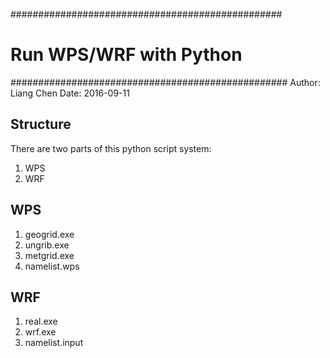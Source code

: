 #################################################
# Run WPS/WRF with Python
##################################################
Author: Liang Chen
Date: 2016-09-11

## Structure
There are two parts of this python script system:
1. WPS
2. WRF

## WPS
1. geogrid.exe
2. ungrib.exe
3. metgrid.exe
4. namelist.wps

## WRF
1. real.exe
2. wrf.exe
3. namelist.input
